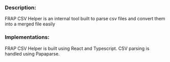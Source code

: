 ### Description:
FRAP CSV Helper is an internal tool built to parse csv files and convert them into a merged file easily

### Implementations:
FRAP CSV Helper is built using React and Typescript. CSV parsing is handled using Papaparse.
